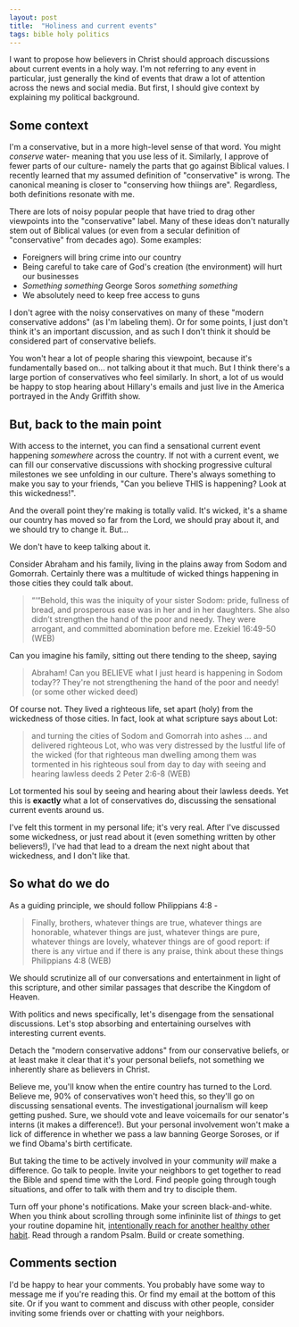 ```yaml
---
layout: post
title:  "Holiness and current events"
tags: bible holy politics
---
```

I want to propose how believers in Christ should approach discussions about current events in a holy way. I'm not referring to any event in particular, just generally the kind of events that draw a lot of attention across the news and social media. But first, I should give context by explaining my political background.

## Some context

I'm a conservative, but in a more high-level sense of that word. You might _conserve_ water- meaning that you use less of it. Similarly, I approve of fewer parts of our culture- namely the parts that go against Biblical values. I recently learned that my assumed definition of "conservative" is wrong. The canonical meaning is closer to "conserving how thiings are". Regardless, both definitions resonate with me.

There are lots of noisy popular people that have tried to drag other viewpoints into the "conservative" label. Many of these ideas don't naturally stem out of Biblical values (or even from a secular definition of "conservative" from decades ago). Some examples:
* Foreigners will bring crime into our country
* Being careful to take care of God's creation (the environment) will hurt our businesses
* _Something something_ George Soros _something something_
* We absolutely need to keep free access to guns

I don't agree with the noisy conservatives on many of these "modern conservative addons" (as I'm labeling them). Or for some points, I just don't think it's an important discussion, and as such I don't think it should be considered part of conservative beliefs. 

You won't hear a lot of people sharing this viewpoint, because it's fundamentally based on... not talking about it that much. But I think there's a large portion of conservatives who feel similarly. In short, a lot of us would be happy to stop hearing about Hillary's emails and just live in the America portrayed in the Andy Griffith show.

## But, back to the main point

With access to the internet, you can find a sensational current event happening _somewhere_ across the country. If not with a current event, we can fill our conservative discussions with shocking progressive cultural milestones we see unfolding in our culture. There's always something to make you say to your friends, "Can you believe THIS is happening? Look at this wickedness!".

And the overall point they're making is totally valid. It's wicked, it's a shame our country has moved so far from the Lord, we should pray about it, and we should try to change it. But...

We don't have to keep talking about it.

Consider Abraham and his family, living in the plains away from Sodom and Gomorrah. Certainly there was a multitude of wicked things happening in those cities they could talk about. 

> “‘“Behold, this was the iniquity of your sister Sodom: pride, fullness of bread, and prosperous ease was in her and in her daughters. She also didn’t strengthen the hand of the poor and needy. They were arrogant, and committed abomination before me.
> Ezekiel 16:49-50 (WEB)

Can you imagine his family, sitting out there tending to the sheep, saying

> Abraham! Can you BELIEVE what I just heard is happening in Sodom today?? They're not strengthening the hand of the poor and needy! (or some other wicked deed)

Of course not. They lived a righteous life, set apart (holy) from the wickedness of those cities. In fact, look at what scripture says about Lot:

> and turning the cities of Sodom and Gomorrah into ashes ... and delivered righteous Lot, who was very distressed by the lustful life of the wicked (for that righteous man dwelling among them was tormented in his righteous soul from day to day with seeing and hearing lawless deeds
> 2 Peter 2:6-8 (WEB)

Lot tormented his soul by seeing and hearing about their lawless deeds. Yet this is **exactly** what a lot of conservatives do, discussing the sensational current events around us. 

I've felt this torment in my personal life; it's very real. After I've discussed some wickedness, or just read about it (even something written by other believers!), I've had that lead to a dream the next night about that wickedness, and I don't like that.

## So what do we do

As a guiding principle, we should follow Philippians 4:8 -

> Finally, brothers, whatever things are true, whatever things are honorable, whatever things are just, whatever things are pure, whatever things are lovely, whatever things are of good report: if there is any virtue and if there is any praise, think about these things
> Philippians 4:8 (WEB)

We should scrutinize all of our conversations and entertainment in light of this scripture, and other similar passages that describe the Kingdom of Heaven.

With politics and news specifically, let's disengage from the sensational discussions. Let's stop absorbing and entertaining ourselves with interesting current events.

Detach the "modern conservative addons" from our conservative beliefs, or at least make it clear that it's your personal beliefs, not something we inherently share as believers in Christ.

Believe me, you'll know when the entire country has turned to the Lord. Believe me, 90% of conservatives won't heed this, so they'll go on discussing sensational events. The investigational journalism will keep getting pushed. Sure, we should vote and leave voicemails for our senator's interns (it makes a difference!). But your personal involvement won't make a lick of difference in whether we pass a law banning George Soroses, or if we find Obama's birth certificate.

But taking the time to be actively involved in your community _will_ make a difference. Go talk to people. Invite your neighbors to get together to read the Bible and spend time with the Lord. Find people going through tough situations, and offer to talk with them and try to disciple them. 

Turn off your phone's notifications. Make your screen black-and-white. When you think about scrolling through some infininite list of _things_ to get your routine dopamine hit, [intentionally reach for another healthy other habit](https://www.raptitude.com/2022/03/you-dont-need-a-promise-you-need-a-plan/). Read through a random Psalm. Build or create something.

## Comments section

I'd be happy to hear your comments. You probably have some way to message me if you're reading this. Or find my email at the bottom of this site. Or if you want to comment and discuss with other people, consider inviting some friends over or chatting with your neighbors.
